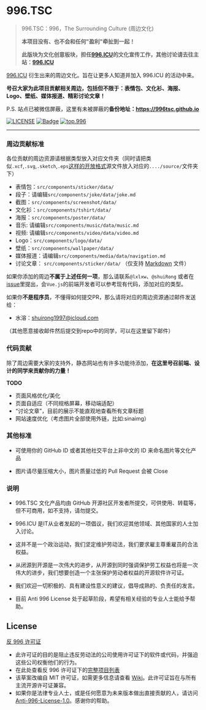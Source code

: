 # 996.TSC

> 996.TSC：996，The Surrounding Culture (周边文化)
> 
> **本项目没有、也不会和任何"盈利"牵扯到一起！**
>
> **此版块为文化创意板块，担任[996.ICU](https://github.com/996icu/996.ICU)的文化宣传工作，其他讨论请去往主站：[996.ICU](https://github.com/996icu/996.ICU)**

[996.ICU](https://github.com/996icu/996.ICU) 衍生出来的周边文化。旨在让更多人知道并加入 996.ICU 的活动中来。

**号召大家为此项目贡献相关周边，包括但不限于：表情包、文化衫、海报、Logo、壁纸、媒体报道、精彩讨论文章！**



P.S. 站点已被微信屏蔽，这里有未被屏蔽的**备份地址：https://996tsc.github.io**

[![LICENSE](https://img.shields.io/badge/license-NPL%20(The%20996%20Prohibited%20License)-blue.svg)](https://github.com/996icu/996.ICU/blob/master/LICENSE)
[![Badge](https://img.shields.io/badge/link-996.icu-red.svg)](https://996.icu/#/zh_CN)
[![top.996](https://img.shields.io/badge/link-top.996-red.svg)](https://github.com/top996/top.996)

---

### 周边贡献标准

各位贡献的周边资源请根据类型放入对应文件夹（同时请把类似`.xcf`,`.svg`,`.sketch`,`.eps`[这样的开放格式](https://github.com/lxlxw/996.TSC/issues/68)源文件放入对应的`..../source/`文件夹下）

* 表情包：`src/components/sticker/data/`
* 段子：请编辑`src/components/joke/data/joke.md`
* 截图：`src/components/screenshot/data/`
* 文化衫：`src/components/tshirt/data/`
* 海报：`src/components/poster/data/`
* 音乐: 请编辑`src/components/music/data/music.md`
* 视频: 请编辑`src/components/video/data/video.md`
* Logo：`src/components/logo/data/`
* 壁纸：`src/components/wallpaper/data/`
* 媒体报道：请编辑`src/components/media/data/navigation.md`
* 讨论文章： `src/components/sticker/data/` （仅支持 [Markdown](https://en.wikipedia.org/wiki/Markdown) 文件）

如果你添加的周边**不属于上述任何一项**，那么请联系`@lxlxw`、`@shuiRong` 或者在[issue](https://github.com/lxlxw/996.TSC/issues)里提出，会`Vue.js`的前端开发者可以参考现有代码，添加对应的类型。

如果你**不是程序员**，不懂得如何提交PR，那么请将对应的周边资源通过邮件发送给：

* 水溶：shuirong1997@icloud.com 

（其他愿意接收邮件然后提交到repo中的同学，可以在这里留下邮件）



### 代码贡献

除了周边需要大家的支持外，静态网站也有许多功能待添加，**在这里号召前端、设计的同学来贡献你的力量！**

**TODO**

* 页面风格优化/美化
* 页面自适应（不同规格屏幕，移动端适配）
* “讨论文章”，目前的展示不能直观地查看所有文章标题
* 网站速度优化（考虑图片全部使用外链，比如:sinaimg）



### 其他标准

 - 可使用你的 GitHub ID 或者其他社交平台上非中文的 ID 来命名图片等文化产品

 - 图片请尽量压缩大小，图片质量过低的 Pull Request 会被 Close



### 说明

 - 996.TSC 文化产品均由 GitHub 开源社区开发者所提交，可供使用、转载等，但不可商用，如不支持，请勿提交。

 - 996.ICU 是IT从业者发起的一项倡议，我们欢迎其他领域、其他国家的人士加入讨论。

 - 这并不是一个政治运动，我们坚定维护劳动法，我们要求雇主尊重雇员的合法权益。

 - 从闭源到开源是一次伟大的进步，从开源到同时强调保护劳工权益也将是一次伟大的进步，我们想要创造一个主张保护劳动者权益的开源软件许可证。

 - 我们欢迎一切积极的、具有建设性意义的建议，倡导成熟的、负责任的发言。

 - 目前 Anti 996 License 处于起草阶段，希望有相关经验的专业人士能给予帮助。



License
---

[反 996 许可证](LICENSE)

 - 此许可证的目的是阻止违反劳动法的公司使用许可证下的软件或代码，并强迫这些公司权衡他们的行为。
 - 在此处查看反 996 许可证下的[完整项目列表](awesomelist/README.md)
 - 该草案改编自 MIT 许可证，如需更多信息请查看 [Wiki](https://github.com/kattgu7/996-License-Draft/wiki)。此许可证旨在与所有主流开源许可证兼容。
 - 如果你是法律专业人士，或是任何愿意为未来版本做出直接贡献的人，请访问 [Anti-996-License-1.0](https://github.com/kattgu7/996-License-Draft)。感谢你的帮助。
